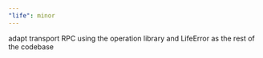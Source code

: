 ```yaml
---
"life": minor
---
```


adapt transport RPC using the operation library and LifeError as the rest of the codebase
